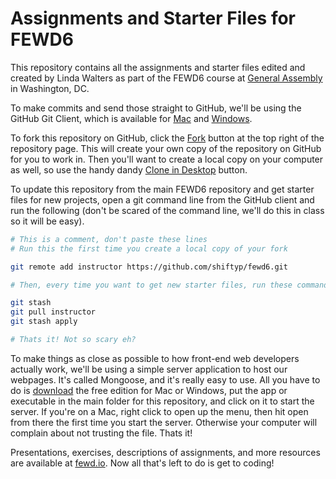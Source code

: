 # Assignments and Starter Files for FEWD6

This repository contains all the assignments and starter files edited and created by Linda Walters as part of the FEWD6 course at [General Assembly](https://generalassemb.ly/) in Washington, DC.

To make commits and send those straight to GitHub, we'll be using the GitHub Git Client, which is available for [Mac](http://mac.github.com) and [Windows](http://windows.github.com).

To fork this repository on GitHub, click the [Fork](https://help.github.com/articles/working-with-repositories#forking) button at the top right of the repository page. This will create your own copy of the repository on GitHub for you to work in.  Then you'll want to create a local copy on your computer as well, so use the handy dandy [Clone in Desktop](https://help.github.com/articles/working-with-repositories#cloning) button.


To update this repository from the main FEWD6 repository and get starter files for new projects, open a git command line from the GitHub client and run the following (don't be scared of the command line, we'll do this in class so it will be easy).

```bash
# This is a comment, don't paste these lines
# Run this the first time you create a local copy of your fork

git remote add instructor https://github.com/shiftyp/fewd6.git

# Then, every time you want to get new starter files, run these commands

git stash
git pull instructor
git stash apply

# Thats it! Not so scary eh?
```

To make things as close as possible to how front-end web developers actually work, we'll be using a simple server application to host our webpages. It's called Mongoose, and it's really easy to use. All you have to do is [download](http://cesanta.com/mongoose.shtml) the free edition for Mac or Windows, put the app or executable in the main folder for this repository, and click on it to start the server.  If you're on a Mac, right click to open up the menu, then hit open from there the first time you start the server. Otherwise your computer will complain about not trusting the file. Thats it!

Presentations, exercises, descriptions of assignments, and more resources are available at [fewd.io](http://fewd.io). Now all that's left to do is get to coding! 
